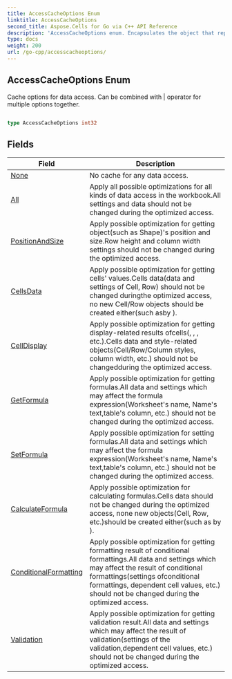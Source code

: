```yaml
---
title: AccessCacheOptions Enum 
linktitle: AccessCacheOptions
second_title: Aspose.Cells for Go via C++ API Reference
description: 'AccessCacheOptions enum. Encapsulates the object that represents accesscacheoptions in Go.'
type: docs
weight: 200
url: /go-cpp/accesscacheoptions/
---
```


## AccessCacheOptions Enum

Cache options for data access. Can be combined with | operator for multiple options together.

```go

type AccessCacheOptions int32


```

## Fields

| Field | Description |
| --- | --- |
|[None](./none/) | No cache for any data access. | 
|[All](./all/) | Apply all possible optimizations for all kinds of data access in the workbook.All settings and data should not be changed during the optimized access. | 
|[PositionAndSize](./positionandsize/) | Apply possible optimization for getting object(such as Shape)'s position and size.Row height and column width settings should not be changed during the optimized access. | 
|[CellsData](./cellsdata/) | Apply possible optimization for getting cells' values.Cells data(data and settings of Cell, Row) should not be changed duringthe optimized access, no new Cell/Row objects should be created either(such asby <see cref="Cells.this[int, int]"/>). | 
|[CellDisplay](./celldisplay/) | Apply possible optimization for getting display-related results ofcells(<see cref="Cell.DisplayStringValue"/>, <see cref="Cell.GetStyle()"/>, <see cref="Cell.GetDisplayStyle()"/>, etc.).Cells data and style-related objects(Cell/Row/Column styles, column width, etc.) should not be changedduring the optimized access. | 
|[GetFormula](./getformula/) | Apply possible optimization for getting formulas.All data and settings which may affect the formula expression(Worksheet's name, Name's text,table's column, etc.) should not be changed during the optimized access. | 
|[SetFormula](./setformula/) | Apply possible optimization for setting formulas.All data and settings which may affect the formula expression(Worksheet's name, Name's text,table's column, etc.) should not be changed during the optimized access. | 
|[CalculateFormula](./calculateformula/) | Apply possible optimization for calculating formulas.Cells data should not be changed during the optimized access, none new objects(Cell, Row, etc.)should be created either(such as by <see cref="Cells.this[int, int]"/>). | 
|[ConditionalFormatting](./conditionalformatting/) | Apply possible optimization for getting formatting result of conditional formattings.All data and settings which may affect the result of conditional formattings(settings ofconditional formattings, dependent cell values, etc.) should not be changed during the optimized access. | 
|[Validation](./validation/) | Apply possible optimization for getting validation result.All data and settings which may affect the result of validation(settings of the validation,dependent cell values, etc.) should not be changed during the optimized access. | 
